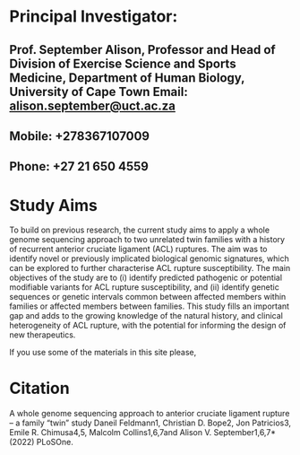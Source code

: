Principal Investigator:
======================
Prof. September Alison,
Professor and Head of Division of Exercise Science and Sports Medicine, 
Department of Human Biology, University of Cape Town
Email: alison.september@uct.ac.za
-----
Mobile: +278367107009
------
Phone: +27 21 650 4559
------

Study Aims
==========
To build on previous research, the current study aims to apply a whole genome sequencing approach to two unrelated twin families with a history of recurrent anterior cruciate ligament (ACL) ruptures. The aim was to identify novel or previously implicated biological genomic signatures, which can be explored to further characterise ACL rupture susceptibility. 
The main objectives of the study are to (i) identify predicted pathogenic or potential modifiable variants for ACL rupture susceptibility, and (ii) identify genetic sequences or genetic intervals common between affected members within families or affected members between families. This study fills an important gap and adds to the growing knowledge of the natural history, and clinical heterogeneity of ACL rupture, with the potential for informing the design of new therapeutics.

If you use some of the materials in this site please, 

Citation
=======
A whole genome sequencing approach to anterior cruciate ligament rupture – a family “twin” study
Daneil Feldmann1, Christian D. Bope2, Jon Patricios3, Emile R. Chimusa4,5, Malcolm 
Collins1,6,7and Alison V. September1,6,7* (2022) PLoSOne.



